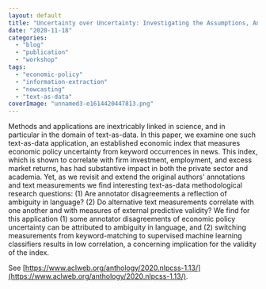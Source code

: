 ```yaml
---
layout: default
title: "Uncertainty over Uncertainty: Investigating the Assumptions, Annotations, and Text Measurements of Economic Policy Uncertainty"
date: "2020-11-18"
categories:
  - "blog"
  - "publication"
  - "workshop"
tags:
  - "economic-policy"
  - "information-extraction"
  - "nowcasting"
  - "text-as-data"
coverImage: "unnamed3-e1614420447813.png"
---
```


Methods and applications are inextricably linked in science, and in particular in the domain of text-as-data. In this paper, we examine one such text-as-data application, an established economic index that measures economic policy uncertainty from keyword occurrences in news. This index, which is shown to correlate with firm investment, employment, and excess market returns, has had substantive impact in both the private sector and academia. Yet, as we revisit and extend the original authors' annotations and text measurements we find interesting text-as-data methodological research questions: (1) Are annotator disagreements a reflection of ambiguity in language? (2) Do alternative text measurements correlate with one another and with measures of external predictive validity? We find for this application (1) some annotator disagreements of economic policy uncertainty can be attributed to ambiguity in language, and (2) switching measurements from keyword-matching to supervised machine learning classifiers results in low correlation, a concerning implication for the validity of the index.

See [https://www.aclweb.org/anthology/2020.nlpcss-1.13/](https://www.aclweb.org/anthology/2020.nlpcss-1.13/).
